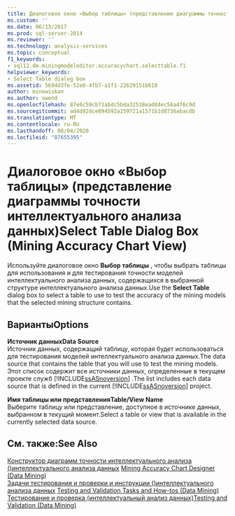 ```yaml
---
title: Диалоговое окно «Выбор таблицы» (представление диаграммы точности интеллектуального анализа данных) | Документация Майкрософт
ms.custom: ''
ms.date: 06/13/2017
ms.prod: sql-server-2014
ms.reviewer: ''
ms.technology: analysis-services
ms.topic: conceptual
f1_keywords:
- sql12.dm.miningmodeleditor.accuracychart.selecttable.f1
helpviewer_keywords:
- Select Table dialog box
ms.assetid: 5694d3fe-52e8-4fb7-a1f1-22629151b618
author: minewiskan
ms.author: owend
ms.openlocfilehash: 87e6c59cb71abdc5bda32538ead84ec56a4f6c9d
ms.sourcegitcommit: ad4d92dce894592a259721a1571b1d8736abacdb
ms.translationtype: MT
ms.contentlocale: ru-RU
ms.lasthandoff: 08/04/2020
ms.locfileid: "87655395"
---
```

# <a name="select-table-dialog-box-mining-accuracy-chart-view"></a><span data-ttu-id="75d67-102">Диалоговое окно «Выбор таблицы» (представление диаграммы точности интеллектуального анализа данных)</span><span class="sxs-lookup"><span data-stu-id="75d67-102">Select Table Dialog Box (Mining Accuracy Chart View)</span></span>
  <span data-ttu-id="75d67-103">Используйте диалоговое окно **Выбор таблицы** , чтобы выбрать таблицы для использования и для тестирования точности моделей интеллектуального анализа данных, содержащихся в выбранной структуре интеллектуального анализа данных.</span><span class="sxs-lookup"><span data-stu-id="75d67-103">Use the **Select Table** dialog box to select a table to use to test the accuracy of the mining models that the selected mining structure contains.</span></span>  
  
## <a name="options"></a><span data-ttu-id="75d67-104">Варианты</span><span class="sxs-lookup"><span data-stu-id="75d67-104">Options</span></span>  
 <span data-ttu-id="75d67-105">**Источник данных**</span><span class="sxs-lookup"><span data-stu-id="75d67-105">**Data Source**</span></span>  
 <span data-ttu-id="75d67-106">Источник данных, содержащий таблицу, которая будет использоваться для тестирования моделей интеллектуального анализа данных.</span><span class="sxs-lookup"><span data-stu-id="75d67-106">The data source that contains the table that you will use to test the mining models.</span></span> <span data-ttu-id="75d67-107">Этот список содержит все источники данных, определенные в текущем проекте служб [!INCLUDE[ssASnoversion](../includes/ssasnoversion-md.md)] .</span><span class="sxs-lookup"><span data-stu-id="75d67-107">The list includes each data source that is defined in the current [!INCLUDE[ssASnoversion](../includes/ssasnoversion-md.md)] project.</span></span>  
  
 <span data-ttu-id="75d67-108">**Имя таблицы или представления**</span><span class="sxs-lookup"><span data-stu-id="75d67-108">**Table/View Name**</span></span>  
 <span data-ttu-id="75d67-109">Выберите таблицу или представление, доступное в источнике данных, выбранном в текущий момент.</span><span class="sxs-lookup"><span data-stu-id="75d67-109">Select a table or view that is available in the currently selected data source.</span></span>  
  
## <a name="see-also"></a><span data-ttu-id="75d67-110">См. также:</span><span class="sxs-lookup"><span data-stu-id="75d67-110">See Also</span></span>  
 <span data-ttu-id="75d67-111">[Конструктор диаграмм точности интеллектуального анализа &#40;&#41;интеллектуального анализа данных](mining-accuracy-chart-designer-data-mining.md) </span><span class="sxs-lookup"><span data-stu-id="75d67-111">[Mining Accuracy Chart Designer &#40;Data Mining&#41;](mining-accuracy-chart-designer-data-mining.md) </span></span>  
 <span data-ttu-id="75d67-112">[Задачи тестирования и проверки и инструкции &#40;&#41;интеллектуального анализа данных](data-mining/testing-and-validation-tasks-and-how-tos-data-mining.md) </span><span class="sxs-lookup"><span data-stu-id="75d67-112">[Testing and Validation Tasks and How-tos &#40;Data Mining&#41;](data-mining/testing-and-validation-tasks-and-how-tos-data-mining.md) </span></span>  
 [<span data-ttu-id="75d67-113">Тестирование и проверка (интеллектуальный анализ данных)</span><span class="sxs-lookup"><span data-stu-id="75d67-113">Testing and Validation &#40;Data Mining&#41;</span></span>](data-mining/testing-and-validation-data-mining.md)  
  
  
